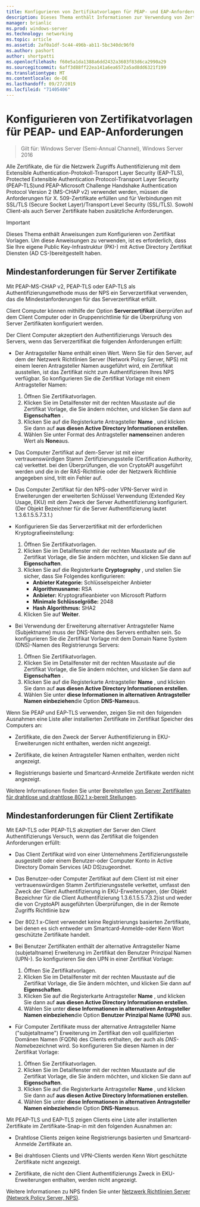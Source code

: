```yaml
---
title: Konfigurieren von Zertifikatvorlagen für PEAP- und EAP-Anforderungen
description: Dieses Thema enthält Informationen zur Verwendung von Zertifikaten mit dem Netzwerk Richtlinien Server und Remote Zugriff in Windows Server 2016.
manager: brianlic
ms.prod: windows-server
ms.technology: networking
ms.topic: article
ms.assetid: 2af0a1df-5c44-496b-ab11-5bc340dc96f0
ms.author: pashort
author: shortpatti
ms.openlocfilehash: f60e5a1da1388a6dd2432a3603f83d6ca2990a29
ms.sourcegitcommit: 6aff3d88ff22ea141a6ea6572a5ad8dd6321f199
ms.translationtype: MT
ms.contentlocale: de-DE
ms.lasthandoff: 09/27/2019
ms.locfileid: "71405406"
---
```

# <a name="configure-certificate-templates-for-peap-and-eap-requirements"></a>Konfigurieren von Zertifikatvorlagen für PEAP- und EAP-Anforderungen

>Gilt für: Windows Server (Semi-Annual Channel), Windows Server 2016

Alle Zertifikate, die für die Netzwerk Zugriffs Authentifizierung mit dem Extensible Authentication-Protokoll\-Transport Layer Security \(EAP\-TLS\), Protected Extensible Authentication Protocol\-Transport Layer Security \(PEAP\-TLS\)und PEAP\-Microsoft Challenge Handshake Authentication Protocol Version 2 \(MS\-CHAP v2\) verwendet werden, müssen die Anforderungen für X. 509-Zertifikate erfüllen und für Verbindungen mit SSL/TLS (Secure Socket Layer)/Transport Level Security (SSL/TLS). Sowohl Client-als auch Server Zertifikate haben zusätzliche Anforderungen.

>[!IMPORTANT]
>Dieses Thema enthält Anweisungen zum Konfigurieren von Zertifikat Vorlagen. Um diese Anweisungen zu verwenden, ist es erforderlich, dass Sie Ihre eigene Public Key-Infrastruktur \(PKI-\) mit Active Directory Zertifikat Diensten \(AD CS-\)bereitgestellt haben.

## <a name="minimum-server-certificate-requirements"></a>Mindestanforderungen für Server Zertifikate

Mit PEAP\-MS\-CHAP v2, PEAP\-TLS oder EAP\-TLS als Authentifizierungsmethode muss der NPS ein Serverzertifikat verwenden, das die Mindestanforderungen für das Serverzertifikat erfüllt. 

Client Computer können mithilfe der Option **Serverzertifikat** überprüfen auf dem Client Computer oder in Gruppenrichtlinie für die Überprüfung von Server Zertifikaten konfiguriert werden. 

Der Client Computer akzeptiert den Authentifizierungs Versuch des Servers, wenn das Serverzertifikat die folgenden Anforderungen erfüllt:

- Der Antragsteller Name enthält einen Wert. Wenn Sie für den Server, auf dem der Netzwerk Richtlinien Server (Network Policy Server, NPS) mit einem leeren Antragsteller Namen ausgeführt wird, ein Zertifikat ausstellen, ist das Zertifikat nicht zum Authentifizieren Ihres NPS verfügbar. So konfigurieren Sie die Zertifikat Vorlage mit einem Antragsteller Namen:

    1. Öffnen Sie Zertifikatvorlagen.
    2. Klicken Sie im Detailfenster mit der rechten Maustaste auf die Zertifikat Vorlage, die Sie ändern möchten, und klicken Sie dann auf **Eigenschaften** .
    3. Klicken Sie auf die Registerkarte Antragsteller **Name** , und klicken Sie dann auf **aus diesen Active Directory Informationen erstellen**.
    4. Wählen Sie unter Format des Antragsteller **namens**einen anderen Wert als **None**aus.

- Das Computer Zertifikat auf dem-Server ist mit einer vertrauenswürdigen Stamm Zertifizierungsstelle (Certification Authority, ca) verkettet. bei den Überprüfungen, die von CryptoAPI ausgeführt werden und die in der RAS-Richtlinie oder der Netzwerk Richtlinie angegeben sind, tritt ein Fehler auf.

- Das Computer Zertifikat für den NPS-oder VPN-Server wird in Erweiterungen der erweiterten Schlüssel Verwendung (Extended Key Usage, EKU) mit dem Zweck der Server Authentifizierung konfiguriert. (Der Objekt Bezeichner für die Server Authentifizierung lautet 1.3.6.1.5.5.7.3.1.)

- Konfigurieren Sie das Serverzertifikat mit der erforderlichen Kryptografieeinstellung:

    1. Öffnen Sie Zertifikatvorlagen.
    2. Klicken Sie im Detailfenster mit der rechten Maustaste auf die Zertifikat Vorlage, die Sie ändern möchten, und klicken Sie dann auf **Eigenschaften**.
    3. Klicken Sie auf die Registerkarte **Cryptography** , und stellen Sie sicher, dass Sie Folgendes konfigurieren:
       - **Anbieter Kategorie:** Schlüsselspeicher Anbieter
       - **Algorithmusname:** RSA
       - **Anbieter:** Kryptografieanbieter von Microsoft Platform
       - **Minimale Schlüsselgröße:** 2048
       - **Hash Algorithmus:** SHA2
    4. Klicken Sie auf **Weiter**.

- Bei Verwendung der Erweiterung alternativer Antragsteller Name (Subjektname) muss der DNS-Name des Servers enthalten sein. So konfigurieren Sie die Zertifikat Vorlage mit dem Domain Name System (DNS)-Namen des Registrierungs Servers: 

    1. Öffnen Sie Zertifikatvorlagen.
    2. Klicken Sie im Detailfenster mit der rechten Maustaste auf die Zertifikat Vorlage, die Sie ändern möchten, und klicken Sie dann auf **Eigenschaften** .
    3. Klicken Sie auf die Registerkarte Antragsteller **Name** , und klicken Sie dann auf **aus diesen Active Directory Informationen erstellen**.
    4. Wählen Sie unter **diese Informationen in alternativen Antragsteller Namen einbeziehen**die Option **DNS-Name**aus.

Wenn Sie PEAP und EAP-TLS verwenden, zeigen Sie mit den folgenden Ausnahmen eine Liste aller installierten Zertifikate im Zertifikat Speicher des Computers an:

- Zertifikate, die den Zweck der Server Authentifizierung in EKU-Erweiterungen nicht enthalten, werden nicht angezeigt.

- Zertifikate, die keinen Antragsteller Namen enthalten, werden nicht angezeigt.

- Registrierungs basierte und Smartcard-Anmelde Zertifikate werden nicht angezeigt.

Weitere Informationen finden Sie unter Bereitstellen [von Server Zertifikaten für drahtlose und drahtlose 802.1 x-bereit Stellungen](https://technet.microsoft.com/windows-server-docs/networking/core-network-guide/cncg/server-certs/deploy-server-certificates-for-802.1x-wired-and-wireless-deployments).

## <a name="minimum-client-certificate-requirements"></a>Mindestanforderungen für Client Zertifikate

Mit EAP-TLS oder PEAP-TLS akzeptiert der Server den Client Authentifizierungs Versuch, wenn das Zertifikat die folgenden Anforderungen erfüllt:

- Das Client Zertifikat wird von einer Unternehmens Zertifizierungsstelle ausgestellt oder einem Benutzer-oder Computer Konto in Active Directory Domain Services \(AD DS\)zugeordnet.

- Das Benutzer-oder Computer Zertifikat auf dem Client ist mit einer vertrauenswürdigen Stamm Zertifizierungsstelle verkettet, umfasst den Zweck der Client Authentifizierung in EKU-Erweiterungen, \(der Objekt Bezeichner für die Client Authentifizierung 1.3.6.1.5.5.7.3.2\)ist und weder die von CryptoAPI ausgeführten Überprüfungen, die in der Remote Zugriffs Richtlinie bzw

- Der 802.1 x-Client verwendet keine Registrierungs basierten Zertifikate, bei denen es sich entweder um Smartcard-Anmelde-oder Kenn Wort geschützte Zertifikate handelt.

- Bei Benutzer Zertifikaten enthält der alternative Antragsteller Name \(subjetaltname\) Erweiterung im Zertifikat den Benutzer Prinzipal Namen \(UPN-\). So konfigurieren Sie den UPN in einer Zertifikat Vorlage:

    1. Öffnen Sie Zertifikatvorlagen.
    2. Klicken Sie im Detailfenster mit der rechten Maustaste auf die Zertifikat Vorlage, die Sie ändern möchten, und klicken Sie dann auf **Eigenschaften**.
    3. Klicken Sie auf die Registerkarte Antragsteller **Name** , und klicken Sie dann auf **aus diesen Active Directory Informationen erstellen**.
    4. Wählen Sie unter **diese Informationen in alternativen Antragsteller Namen einbeziehen**die Option **Benutzer Prinzipal Name \(UPN\)** aus.

- Für Computer Zertifikate muss der alternative Antragsteller Name \("subjetaltname"\) Erweiterung im Zertifikat den voll qualifizierten Domänen Namen \(FQDN\) des Clients enthalten, der auch als *DNS-Name*bezeichnet wird. So konfigurieren Sie diesen Namen in der Zertifikat Vorlage:

    1. Öffnen Sie Zertifikatvorlagen.
    2. Klicken Sie im Detailfenster mit der rechten Maustaste auf die Zertifikat Vorlage, die Sie ändern möchten, und klicken Sie dann auf **Eigenschaften**.
    3. Klicken Sie auf die Registerkarte Antragsteller **Name** , und klicken Sie dann auf **aus diesen Active Directory Informationen erstellen**.
    4. Wählen Sie unter **diese Informationen in alternativen Antragsteller Namen einbeziehen**die Option **DNS-Name**aus.

Mit PEAP\-TLS und EAP\-TLS zeigen Clients eine Liste aller installierten Zertifikate im Zertifikate-Snap-in mit den folgenden Ausnahmen an:

- Drahtlose Clients zeigen keine Registrierungs basierten und Smartcard-Anmelde Zertifikate an. 

- Bei drahtlosen Clients und VPN-Clients werden Kenn Wort geschützte Zertifikate nicht angezeigt. 

- Zertifikate, die nicht den Client Authentifizierungs Zweck in EKU-Erweiterungen enthalten, werden nicht angezeigt.


Weitere Informationen zu NPS finden Sie unter [Netzwerk Richtlinien Server (Network Policy Server, NPS)](nps-top.md).
